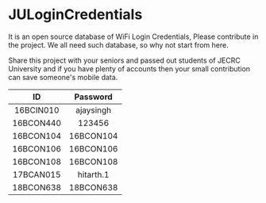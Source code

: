 # JULoginCredentials
It is an open source database of WiFi Login Credentials, Please contribute in the project. We all need such database, so why not start from here.

Share this project with your seniors and passed out students of JECRC University and if you have plenty of accounts then your small contribution can save someone's mobile data.

|    ID     |    Password   |
|:---------:|:-------------:|
| 16BCIN010 |  ajaysingh    |
| 16BCON440 |    123456     |
| 16BCON104 | 16BCON104     |
| 16BCON106 | 16BCON106     |
| 16BCON108 | 16BCON108     |
| 17BCAN015 | hitarth.1     |
| 18BCON638 | 18BCON638     |


